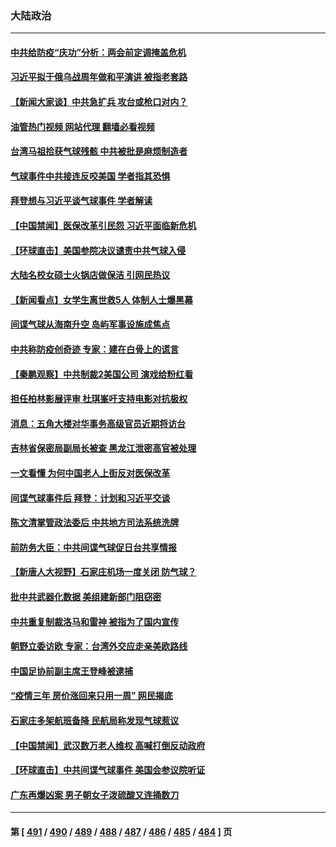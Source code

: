 ### 大陆政治
---
#### [中共给防疫“庆功”分析：两会前定调掩盖危机](../../pages/ncid277/n13931864.md?02180045) 
#### [习近平拟于俄乌战周年做和平演讲 被指老套路](../../pages/ncid277/n13932004.md?02180045) 
#### [【新闻大家谈】中共急扩兵 攻台或枪口对内？](../../pages/ncid277/n13931713.md?02180045) 
#### [油管热门视频 网站代理 翻墙必看视频](http://138.2.39.72:81/youtube.html?epic-marker?02180045)
#### [台湾马祖拾获气球残骸 中共被批是麻烦制造者](../../pages/ncid277/n13931675.md?02180045) 
#### [气球事件中共接连反咬美国 学者指其恐惧](../../pages/ncid277/n13931685.md?02180045) 
#### [拜登想与习近平谈气球事件 学者解读](../../pages/ncid277/n13931686.md?02180045) 
#### [【中国禁闻】医保改革引民怨 习近平面临新危机](../../pages/ncid277/n13931465.md?02180045) 
#### [【环球直击】美国参院决议谴责中共气球入侵](../../pages/ncid277/n13931420.md?02180045) 
#### [大陆名校女硕士火锅店做保洁 引网民热议](../../pages/ncid277/n13931886.md?02180045) 
#### [【新闻看点】女学生离世救5人 体制人士爆黑幕](../../pages/ncid277/n13931516.md?02180045) 
#### [间谍气球从海南升空 岛屿军事设施成焦点](../../pages/ncid277/n13931607.md?02180045) 
#### [中共称防疫创奇迹 专家：建在白骨上的谎言](../../pages/ncid277/n13931404.md?02180045) 
#### [【秦鹏观察】中共制裁2美国公司 演戏给粉红看](../../pages/ncid277/n13931519.md?02180045) 
#### [担任柏林影展评审 杜琪峯吁支持电影对抗极权](../../pages/ncid277/n13931435.md?02180045) 
#### [消息：五角大楼对华事务高级官员近期将访台](../../pages/ncid277/n13931512.md?02180045) 
#### [吉林省保密局副局长被查 黑龙江泄密高官被处理](../../pages/ncid277/n13931416.md?02180045) 
#### [一文看懂 为何中国老人上街反对医保改革](../../pages/ncid277/n13931398.md?02180045) 
#### [间谍气球事件后 拜登：计划和习近平交谈](../../pages/ncid277/n13931431.md?02180045) 
#### [陈文清掌管政法委后 中共地方司法系统洗牌](../../pages/ncid277/n13931456.md?02180045) 
#### [前防务大臣：中共间谍气球促日台共享情报](../../pages/ncid277/n13931413.md?02180045) 
#### [【新唐人大视野】石家庄机场一度关闭 防气球？](../../pages/ncid277/n13931344.md?02180045) 
#### [批中共武器化数据 美组建新部门阻窃密](../../pages/ncid277/n13931394.md?02180045) 
#### [中共重复制裁洛马和雷神 被指为了国内宣传](../../pages/ncid277/n13931243.md?02180045) 
#### [朝野立委访欧 专家：台湾外交应走亲美欧路线](../../pages/ncid277/n13930852.md?02180045) 
#### [中国足协前副主席王登峰被逮捕](../../pages/ncid277/n13931141.md?02180045) 
#### [“疫情三年 房价涨回来只用一周” 网民揭底](../../pages/ncid277/n13931080.md?02180045) 
#### [石家庄多架航班备降 民航局称发现气球惹议](../../pages/ncid277/n13931142.md?02180045) 
#### [【中国禁闻】武汉数万老人维权 高喊打倒反动政府](../../pages/ncid277/n13930677.md?02180045) 
#### [【环球直击】中共间谍气球事件 美国会参议院听证](../../pages/ncid277/n13930672.md?02180045) 
#### [广东再爆凶案 男子朝女子泼硫酸又连捅数刀](../../pages/ncid277/n13931032.md?02180045) 

---
#### 第 [ [491](./491.md?02180045) / [490](./490.md?02180045) / [489](./489.md?02180045) / [488](./488.md?02180045) / [487](./487.md?02180045) / [486](./486.md?02180045) / [485](./485.md?02180045) / [484](./484.md?02180045) ] 页
